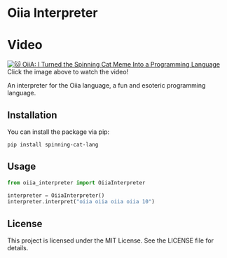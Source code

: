 # Oiia Interpreter

# Video
[![🐱 OiiA: I Turned the Spinning Cat Meme Into a Programming Language](https://img.youtube.com/vi/YWmnsTx73ss/0.jpg)](https://youtu.be/YWmnsTx73ss)
Click the image above to watch the video!


An interpreter for the Oiia language, a fun and esoteric programming language.

## Installation

You can install the package via pip:

```bash
pip install spinning-cat-lang
```

## Usage

```python
from oiia_interpreter import OiiaInterpreter

interpreter = OiiaInterpreter()
interpreter.interpret("oiia oiia oiia oiia 10")
```

## License

This project is licensed under the MIT License. See the LICENSE file for details.
